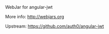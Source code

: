 WebJar for angular-jwt

More info: http://webjars.org

Upstream: https://github.com/auth0/angular-jwt
